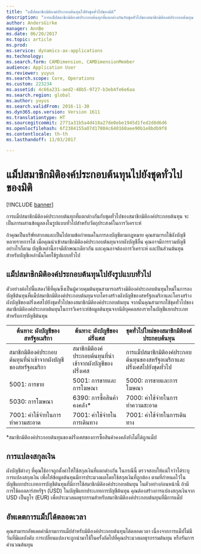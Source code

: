 ```yaml
---
title: "แม็ปสมาชิกมิติองค์ประกอบต้นทุนไปยังชุดทั่วไปของมิติ"
description: "การแม็ปสมาชิกมิติองค์ประกอบต้นทุกที่แตกต่างกันกับชุดทั่วไปของสมาชิกมิติองค์ประกอบต้นทุน จะเป็นการผสานข้อมูลลงในรูปแบบทั่วไปสำหรับวัตถุประสงค์ในการวิเคราะห์"
author: AndersGirke
manager: AnnBe
ms.date: 06/20/2017
ms.topic: article
ms.prod: 
ms.service: dynamics-ax-applications
ms.technology: 
ms.search.form: CAMDimension, CAMDimensionMember
audience: Application User
ms.reviewer: yuyus
ms.search.scope: Core, Operations
ms.custom: 223234
ms.assetid: 4c66a231-aed2-48b5-9727-b3eb4fe6e6aa
ms.search.region: global
ms.author: yuyus
ms.search.validFrom: 2016-11-30
ms.dyn365.ops.version: Version 1611
ms.translationtype: HT
ms.sourcegitcommit: 2771a31b5a4d418a27de0ebe1945d1fed2d8d6d6
ms.openlocfilehash: 6f2384155a07d17004c640160aee90b1e8bdb9f8
ms.contentlocale: th-th
ms.lasthandoff: 11/03/2017

---
```


# <a name="map-cost-element-dimension-members-to-a-common-set-of-dimension-members"></a>แม็ปสมาชิกมิติองค์ประกอบต้นทุนไปยังชุดทั่วไปของมิติ

[!INCLUDE [banner](../includes/banner.md)]

การแม็ปสมาชิกมิติองค์ประกอบต้นทุกที่แตกต่างกันกับชุดทั่วไปของสมาชิกมิติองค์ประกอบต้นทุน จะเป็นการผสานข้อมูลลงในรูปแบบทั่วไปสำหรับวัตถุประสงค์ในการวิเคราะห์

ถ้าคุณเป็นบริษัทสากลและเป็นไปตามข้อกำหนดในการลงบัญชีตามกฎหมาย คุณสามารถใช้ผังบัญชีหลายรายการได้ เมื่อคุณนำเข้าสมาชิกมิติองค์ประกอบต้นทุนจากผังบัญชีอื่น คุณอาจมีการรวมบัญชี อย่างไรก็ตาม บัญชีเหล่านี้อาจมีลักษณะเดียวกัน และคุณอาจต้องการวิเคราะห์ และปันส่วนต้นทุนสำหรับบัญชีเหล่านั้นโดยใช้รูปแบบทั่วไป

## <a name="map-cost-element-dimension-members-to-a-common-format"></a>แม็ปสมาชิกมิติองค์ประกอบต้นทุนไปยังรูปแบบทั่วไป
ตัวอย่างต่อไปนี้แสดงวิธีที่คุณซึ่งเป็นผู้ควบคุมต้นทุนสามารถสร้างมิติองค์ประกอบต้นทุนใหม่ในการลงบัญชีต้นทุนที่แม็ปสมาชิกมิติองค์ประกอบต้นทุนจากโครงสร้างผังบัญชีของสหรัฐอเมริกาและโครงสร้างผังบัญชีของฝรั่งเศสไปยังชุดทั่วไปของสมาชิกมิติองค์ประกอบต้นทุน จากนั้นคุณสามารถใช้ชุดทั่วไปของสมาชิกมิติองค์ประกอบต้นทุนในการวิเคราะห์ข้อมูลต้นทุนจากนิติบุคคลสองรายในบัญชีแยกประเภทสำหรับการบัญชีต้นทุน

| ต้นทาง: ผังบัญชีของสหรัฐอเมริกา                                          | ต้นทาง: ผังบัญชีของฝรั่งเศส                                          | ชุดทั่วไปใหม่ของสมาชิกมิติองค์ประกอบต้นทุน                        |
|-----------------------------------------------------------------------|---------------------------------------------------------------------------|-------------------------------------------------------------------------|
| สมาชิกมิติองค์ประกอบต้นทุนที่นำเข้าจากผังบัญชีของสหรัฐอเมริกา | สมาชิกมิติองค์ประกอบต้นทุนที่นำเข้าจากผังบัญชีของฝรั่งเศส | การแม็ปสมาชิกมิติองค์ประกอบต้นทุนของสหรัฐอเมริกาและฝรั่งเศสไปยังชุดทั่วไป |
| 5001: การขาย                                                           | 5001: การขายและการโฆษณา                                               | 5000: การขายและการโฆษณา                                             |
| 5030: การโฆษณา                                                     | 6390: การซื้อสินค้าคงคลัง\*                                                    | 7000: ค่าใช้จ่ายในการทำความสะอาด                                                 |
| 7001: ค่าใช้จ่ายในการทำความสะอาด                                               | 7001: ค่าใช้จ่ายในการเดินทาง                                                      | 7001: ค่าใช้จ่ายในการเดินทาง                                                   |

\*สมาชิกมิติองค์ประกอบต้นทุนของฝรั่งเศสของการซื้อสินค้าคงคลังยังไม่ได้ถูกแม็ป

## <a name="currency-conversion"></a>การแปลงสกุลเงิน
ผังบัญชีต่างๆ ที่คุณใช้อาจถูกตั้งค่าให้ใช้สกุลเงินที่แตกต่างกัน ในกรณีนี้ ตรวจสอบให้แน่ใจว่าได้ระบุการแปลงสกุลเงิน เพื่อให้ข้อมูลต้นทุนมีการประมวลผลโดยใช้สกุลเงินที่ถูกต้อง ตามที่กำหนดไว้ในบัญชีแยกประเภทการบัญชีต้นทุนที่มีการใช้สมาชิกมิติองค์ประกอบต้นทุน ในตัวอย่างก่อนหน้านี้ ถ้ามีการใช้ดอลลาร์สหรัฐฯ (USD) ในบัญชีแยกประเภทการบัญชีต้นทุน คุณต้องสร้างการแปลงสกุลเงินจาก USD เป็นยูโร (EUR) เพื่อประมวลผลธุรกรรมสำหรับสมาชิกมิติองค์ประกอบต้นทุนที่มีการแม็ป

## <a name="update-mappings-at-any-time"></a>อัพเดตการแม็ปได้ตลอดเวลา
คุณสามารถอัพเดตคำนิยามการแม็ปสำหรับมิติองค์ประกอบต้นทุนได้ตลอดเวลา เนื่องจากการแม็ปไม่มีวันที่มีผลบังคับ การเปลี่ยนแปลงจะถูกนำมาใช้ในครั้งถัดไปที่คุณประมวลผลธุรกรรมต้นทุน หรือรันการคำนวณต้นทุน




